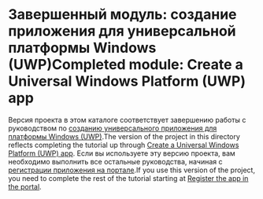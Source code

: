 # <a name="completed-module-create-a-universal-windows-platform-uwp-app"></a><span data-ttu-id="e255e-101">Завершенный модуль: создание приложения для универсальной платформы Windows (UWP)</span><span class="sxs-lookup"><span data-stu-id="e255e-101">Completed module: Create a Universal Windows Platform (UWP) app</span></span>

<span data-ttu-id="e255e-102">Версия проекта в этом каталоге соответствует завершению работы с руководством по [созданию универсального приложения для платформы Windows (UWP)](https://docs.microsoft.com/graph/training/uwp-tutorial?tutorial-step=1).</span><span class="sxs-lookup"><span data-stu-id="e255e-102">The version of the project in this directory reflects completing the tutorial up through [Create a Universal Windows Platform (UWP) app](https://docs.microsoft.com/graph/training/uwp-tutorial?tutorial-step=1).</span></span> <span data-ttu-id="e255e-103">Если вы используете эту версию проекта, вам необходимо выполнить все остальные руководства, начиная с [регистрации приложения на портале](https://docs.microsoft.com/graph/training/uwp-tutorial?tutorial-step=2).</span><span class="sxs-lookup"><span data-stu-id="e255e-103">If you use this version of the project, you need to complete the rest of the tutorial starting at [Register the app in the portal](https://docs.microsoft.com/graph/training/uwp-tutorial?tutorial-step=2).</span></span>